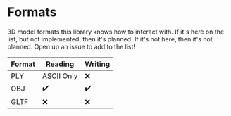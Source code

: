 # Formats

3D model formats this library knows how to interact with. If it's here on the list, but not implemented, then it's planned. If it's not here, then it's not planned. Open up an issue to add to the list!

| Format | Reading    | Writing |
| ------ | ---------- | ------- |
| PLY    | ASCII Only | ❌      |
| OBJ    | ✔️         | ✔️      |
| GLTF   | ❌         | ❌      |

